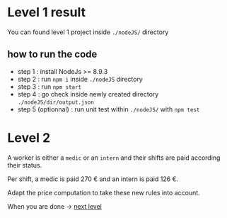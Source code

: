 # Level 1 result
You can found level 1 project inside `./nodeJS/` directory
## how to run the code

 - step 1 : install NodeJs >= 8.9.3
 - step 2 : run `npm i` inside `./nodeJS` directory
 - step 3 : run `npm start`
 - step 4 : go check inside newly created directory `./nodeJS/dir/output.json`
 - step 5 (optionnal) : run unit test within `./nodeJS/` with `npm test`

# Level 2

A worker is either a `medic` or an `intern` and their shifts are paid according their status.

Per shift, a medic is paid 270 € and an intern is paid 126 €.

Adapt the price computation to take these new rules into account.

When you are done -> [next level](https://github.com/honestica/backend-jobs/tree/master/level3)